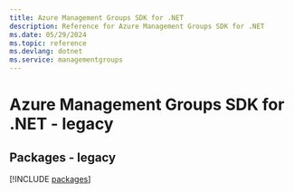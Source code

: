 ```yaml
---
title: Azure Management Groups SDK for .NET
description: Reference for Azure Management Groups SDK for .NET
ms.date: 05/29/2024
ms.topic: reference
ms.devlang: dotnet
ms.service: managementgroups
---
```

# Azure Management Groups SDK for .NET - legacy
## Packages - legacy
[!INCLUDE [packages](management-groups-index.md)]
